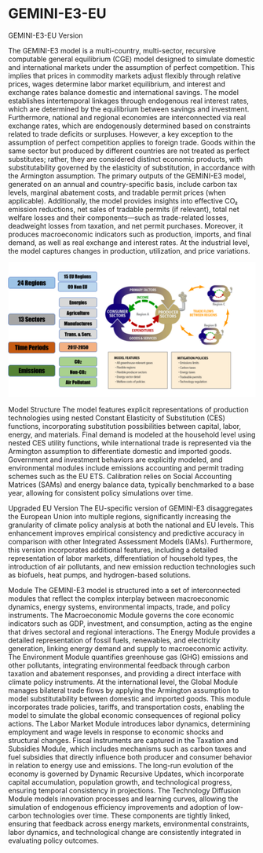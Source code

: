 # GEMINI-E3-EU
GEMINI-E3-EU Version

The GEMINI-E3 model is a multi-country, multi-sector, recursive computable general equilibrium (CGE) model designed to simulate domestic and international markets under the assumption of perfect competition. This implies that prices in commodity markets adjust flexibly through relative prices, wages determine labor market equilibrium, and interest and exchange rates balance domestic and international savings. The model establishes intertemporal linkages through endogenous real interest rates, which are determined by the equilibrium between savings and investment. Furthermore, national and regional economies are interconnected via real exchange rates, which are endogenously determined based on constraints related to trade deficits or surpluses. However, a key exception to the assumption of perfect competition applies to foreign trade. Goods within the same sector but produced by different countries are not treated as perfect substitutes; rather, they are considered distinct economic products, with substitutability governed by the elasticity of substitution, in accordance with the Armington assumption.
The primary outputs of the GEMINI-E3 model, generated on an annual and country-specific basis, include carbon tax levels, marginal abatement costs, and tradable permit prices (when applicable). Additionally, the model provides insights into effective CO₂ emission reductions, net sales of tradable permits (if relevant), total net welfare losses and their components—such as trade-related losses, deadweight losses from taxation, and net permit purchases. Moreover, it produces macroeconomic indicators such as production, imports, and final demand, as well as real exchange and interest rates. At the industrial level, the model captures changes in production, utilization, and price variations.

![Overview](Images/Overview.png)

Model Structure
The model features explicit representations of production technologies using nested Constant Elasticity of Substitution (CES) functions, incorporating substitution possibilities between capital, labor, energy, and materials. Final demand is modeled at the household level using nested CES utility functions, while international trade is represented via the Armington assumption to differentiate domestic and imported goods. Government and investment behaviors are explicitly modeled, and environmental modules include emissions accounting and permit trading schemes such as the EU ETS. Calibration relies on Social Accounting Matrices (SAMs) and energy balance data, typically benchmarked to a base year, allowing for consistent policy simulations over time.
 
Upgraded EU Version
The EU-specific version of GEMINI-E3 disaggregates the European Union into multiple regions, significantly increasing the granularity of climate policy analysis at both the national and EU levels. This enhancement improves empirical consistency and predictive accuracy in comparison with other Integrated Assessment Models (IAMs). Furthermore, this version incorporates additional features, including a detailed representation of labor markets, differentiation of household types, the introduction of air pollutants, and new emission reduction technologies such as biofuels, heat pumps, and hydrogen-based solutions.
 
Module
The GEMINI-E3 model is structured into a set of interconnected modules that reflect the complex interplay between macroeconomic dynamics, energy systems, environmental impacts, trade, and policy instruments. The Macroeconomic Module governs the core economic indicators such as GDP, investment, and consumption, acting as the engine that drives sectoral and regional interactions. The Energy Module provides a detailed representation of fossil fuels, renewables, and electricity generation, linking energy demand and supply to macroeconomic activity. The Environment Module quantifies greenhouse gas (GHG) emissions and other pollutants, integrating environmental feedback through carbon taxation and abatement responses, and providing a direct interface with climate policy instruments.
At the international level, the Global Module manages bilateral trade flows by applying the Armington assumption to model substitutability between domestic and imported goods. This module incorporates trade policies, tariffs, and transportation costs, enabling the model to simulate the global economic consequences of regional policy actions. The Labor Market Module introduces labor dynamics, determining employment and wage levels in response to economic shocks and structural changes. Fiscal instruments are captured in the Taxation and Subsidies Module, which includes mechanisms such as carbon taxes and fuel subsidies that directly influence both producer and consumer behavior in relation to energy use and emissions.
The long-run evolution of the economy is governed by Dynamic Recursive Updates, which incorporate capital accumulation, population growth, and technological progress, ensuring temporal consistency in projections. The Technology Diffusion Module models innovation processes and learning curves, allowing the simulation of endogenous efficiency improvements and adoption of low-carbon technologies over time. These components are tightly linked, ensuring that feedback across energy markets, environmental constraints, labor dynamics, and technological change are consistently integrated in evaluating policy outcomes.
 
